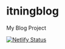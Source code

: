 # itningblog
My Blog Project

[![Netlify Status](https://api.netlify.com/api/v1/badges/b2a26d5f-f1d2-4999-acd8-1227043913ac/deploy-status)](https://app.netlify.com/sites/itning-blog/deploys)
